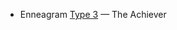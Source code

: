 - Enneagram [Type 3](https://enneagramuniverse.com/enneagram/learn/enneagram-types/enneagram-type-3-the-achiever) — The Achiever  
